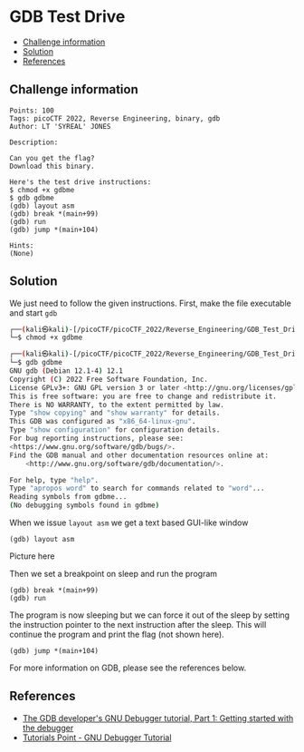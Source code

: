 # GDB Test Drive

- [Challenge information](GDB_Test_Drive.md#challenge-information)
- [Solution](GDB_Test_Drive.md#solution)
- [References](GDB_Test_Drive.md#references)

## Challenge information
```
Points: 100
Tags: picoCTF 2022, Reverse Engineering, binary, gdb
Author: LT 'SYREAL' JONES

Description:

Can you get the flag?
Download this binary.

Here's the test drive instructions:
$ chmod +x gdbme
$ gdb gdbme
(gdb) layout asm
(gdb) break *(main+99)
(gdb) run
(gdb) jump *(main+104)

Hints:
(None)
```

## Solution

We just need to follow the given instructions.
First, make the file executable and start `gdb`
```bash
┌──(kali㉿kali)-[/picoCTF/picoCTF_2022/Reverse_Engineering/GDB_Test_Drive]
└─$ chmod +x gdbme 

┌──(kali㉿kali)-[/picoCTF/picoCTF_2022/Reverse_Engineering/GDB_Test_Drive]
└─$ gdb gdbme      
GNU gdb (Debian 12.1-4) 12.1
Copyright (C) 2022 Free Software Foundation, Inc.
License GPLv3+: GNU GPL version 3 or later <http://gnu.org/licenses/gpl.html>
This is free software: you are free to change and redistribute it.
There is NO WARRANTY, to the extent permitted by law.
Type "show copying" and "show warranty" for details.
This GDB was configured as "x86_64-linux-gnu".
Type "show configuration" for configuration details.
For bug reporting instructions, please see:
<https://www.gnu.org/software/gdb/bugs/>.
Find the GDB manual and other documentation resources online at:
    <http://www.gnu.org/software/gdb/documentation/>.

For help, type "help".
Type "apropos word" to search for commands related to "word"...
Reading symbols from gdbme...
(No debugging symbols found in gdbme)
```

When we issue `layout asm` we get a text based GUI-like window
```
(gdb) layout asm
```

Picture here

Then we set a breakpoint on sleep and run the program
```
(gdb) break *(main+99)
(gdb) run
```

The program is now sleeping but we can force it out of the sleep by setting the instruction pointer 
to the next instruction after the sleep. This will continue the program and print the flag (not shown here).
```
(gdb) jump *(main+104)
```

For more information on GDB, please see the references below.

## References

- [The GDB developer's GNU Debugger tutorial, Part 1: Getting started with the debugger](https://developers.redhat.com/blog/2021/04/30/the-gdb-developers-gnu-debugger-tutorial-part-1-getting-started-with-the-debugger)
- [Tutorials Point - GNU Debugger Tutorial](https://www.tutorialspoint.com/gnu_debugger/index.htm)

